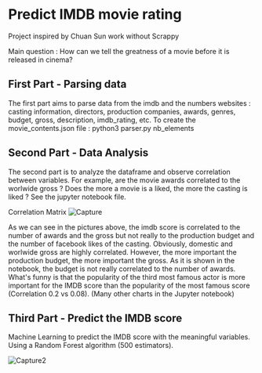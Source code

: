 # Predict IMDB movie rating
Project inspired by Chuan Sun work without Scrappy

Main question : How can we tell the greatness of a movie before it is released in cinema?

## First Part - Parsing data
The first part aims to parse data from the imdb and the numbers websites : casting information, directors, production companies, awards, genres, budget, gross, description, imdb_rating, etc.
To create the movie_contents.json file :
python3 parser.py nb_elements

## Second Part - Data Analysis
The second part is to analyze the dataframe and observe correlation between variables. For example, are the movie awards correlated to the worlwide gross ? Does the more a movie is a liked, the more the casting is liked ? See the jupyter notebook file.

Correlation Matrix
![Capture](https://user-images.githubusercontent.com/32996653/74405070-3ca5b900-4e52-11ea-9188-4998e3e708c8.PNG)

As we can see in the pictures above, the imdb score is correlated to the number of awards and the gross but not really to the production budget and the number of facebook likes of the casting.
Obviously, domestic and worlwide gross are highly correlated. However, the more important the production budget, the more important the gross.
As it is shown in the notebook, the budget is not really correlated to the number of awards.
What's funny is that the popularity of the third most famous actor is more important for the IMDB score than the popularity of the most famous score (Correlation 0.2 vs 0.08).
(Many other charts in the Jupyter notebook)

## Third Part - Predict the IMDB score
Machine Learning to predict the IMDB score with the meaningful variables.
Using a Random Forest algorithm (500 estimators).

![Capture2](https://user-images.githubusercontent.com/32996653/74405194-7f679100-4e52-11ea-9931-667985f06330.PNG)
